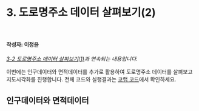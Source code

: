 # 3. 도로명주소 데이터 살펴보기(2)

<br>

#### 작성자: 이정윤

<i>[3-2 도로명주소 데이터 살펴보기(1)]()과 연속되는 내용입니다.</i>

이번에는 인구데이터와 면적데이터를 추가로 활용하여 도로명주소 데이터를 살펴보고 지도시각화를 진행합니다. 전체 코드와 실행결과는 [코랩 코드]()에서 확인하세요.

## 인구데이터와 면적데이터

## 